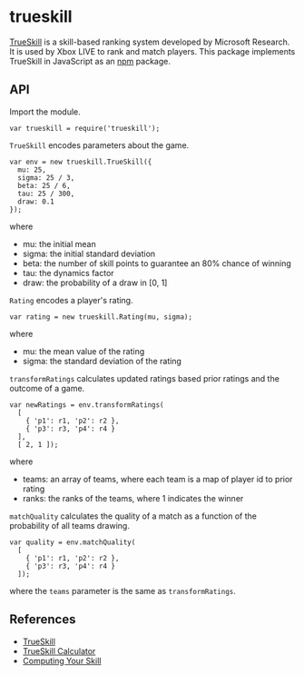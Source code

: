 trueskill
=========

[TrueSkill](http://research.microsoft.com/en-us/projects/trueskill/) is a
skill-based ranking system developed by Microsoft Research. It is used by Xbox
LIVE to rank and match players. This package implements TrueSkill in
JavaScript as an [npm](http://npmjs.org/) package.

API
---

Import the module.

    var trueskill = require('trueskill');

`TrueSkill` encodes parameters about the game.

    var env = new trueskill.TrueSkill({
      mu: 25,
      sigma: 25 / 3,
      beta: 25 / 6,
      tau: 25 / 300,
      draw: 0.1
    });

where

- mu: the initial mean
- sigma: the initial standard deviation
- beta: the number of skill points to guarantee an 80% chance of winning
- tau: the dynamics factor
- draw: the probability of a draw in [0, 1]


`Rating` encodes a player's rating.

    var rating = new trueskill.Rating(mu, sigma);

where

- mu: the mean value of the rating
- sigma: the standard deviation of the rating


`transformRatings` calculates updated ratings based prior ratings and the
outcome of a game.

    var newRatings = env.transformRatings(
      [
        { 'p1': r1, 'p2': r2 },
        { 'p3': r3, 'p4': r4 }
      ],
      [ 2, 1 ]);

where

- teams: an array of teams, where each team is a map of player id to prior rating
- ranks: the ranks of the teams, where 1 indicates the winner


`matchQuality` calculates the quality of a match as a function of the probability
of all teams drawing.

    var quality = env.matchQuality(
      [
        { 'p1': r1, 'p2': r2 },
        { 'p3': r3, 'p4': r4 }
      ]);

where the `teams` parameter is the same as `transformRatings`.

References
----------

- [TrueSkill](http://research.microsoft.com/en-us/projects/trueskill/)
- [TrueSkill Calculator](http://atom.research.microsoft.com/trueskill/rankcalculator.aspx)
- [Computing Your Skill](http://www.moserware.com/2010/03/computing-your-skill.html)
